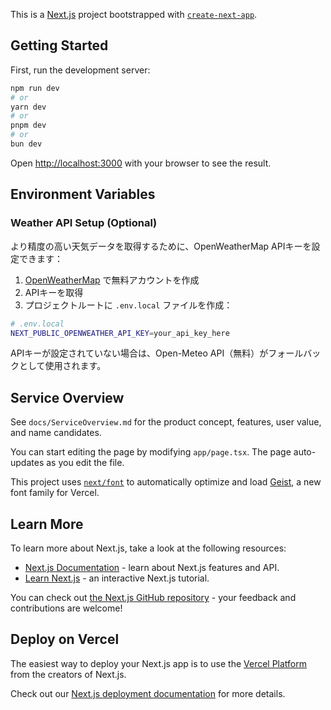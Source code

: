 This is a [Next.js](https://nextjs.org) project bootstrapped with [`create-next-app`](https://nextjs.org/docs/app/api-reference/cli/create-next-app).

## Getting Started

First, run the development server:

```bash
npm run dev
# or
yarn dev
# or
pnpm dev
# or
bun dev
```

Open [http://localhost:3000](http://localhost:3000) with your browser to see the result.

## Environment Variables

### Weather API Setup (Optional)

より精度の高い天気データを取得するために、OpenWeatherMap APIキーを設定できます：

1. [OpenWeatherMap](https://openweathermap.org/api) で無料アカウントを作成
2. APIキーを取得
3. プロジェクトルートに `.env.local` ファイルを作成：

```bash
# .env.local
NEXT_PUBLIC_OPENWEATHER_API_KEY=your_api_key_here
```

APIキーが設定されていない場合は、Open-Meteo API（無料）がフォールバックとして使用されます。

## Service Overview

See `docs/ServiceOverview.md` for the product concept, features, user value, and name candidates.

You can start editing the page by modifying `app/page.tsx`. The page auto-updates as you edit the file.

This project uses [`next/font`](https://nextjs.org/docs/app/building-your-application/optimizing/fonts) to automatically optimize and load [Geist](https://vercel.com/font), a new font family for Vercel.

## Learn More

To learn more about Next.js, take a look at the following resources:

- [Next.js Documentation](https://nextjs.org/docs) - learn about Next.js features and API.
- [Learn Next.js](https://nextjs.org/learn) - an interactive Next.js tutorial.

You can check out [the Next.js GitHub repository](https://github.com/vercel/next.js) - your feedback and contributions are welcome!

## Deploy on Vercel

The easiest way to deploy your Next.js app is to use the [Vercel Platform](https://vercel.com/new?utm_medium=default-template&filter=next.js&utm_source=create-next-app&utm_campaign=create-next-app-readme) from the creators of Next.js.

Check out our [Next.js deployment documentation](https://nextjs.org/docs/app/building-your-application/deploying) for more details.
